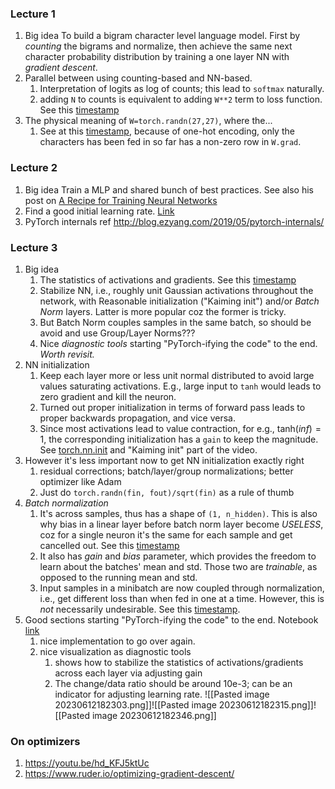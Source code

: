 ### Lecture 1
1. Big idea
	To build a bigram character level language model. First by *counting* the bigrams and normalize, then achieve the same next character probability distribution by training a one layer NN with *gradient descent*.
2. Parallel between using counting-based and NN-based.
	1. Interpretation of logits as log of counts; this lead to `softmax` naturally.
	2. adding `N` to counts is equivalent to adding `W**2` term to loss function. See this [timestamp](https://youtu.be/PaCmpygFfXo?t=6618)
3. The physical meaning of  `W=torch.randn(27,27)`, where the...
	1. See at this [timestamp](https://youtu.be/PaCmpygFfXo?t=6023), because of one-hot encoding, only the characters has been fed in so far has a non-zero row in `W.grad`.

### Lecture 2
1. Big idea
	Train a MLP and shared bunch of best practices. See also his post on [A Recipe for Training Neural Networks](https://karpathy.github.io/2019/04/25/recipe/)
2. Find a good initial learning rate. [Link](https://youtu.be/TCH_1BHY58I?t=2740)
3. PyTorch internals ref http://blog.ezyang.com/2019/05/pytorch-internals/

### Lecture 3
1. Big idea
	1. The statistics of activations and gradients. See this [timestamp](https://youtu.be/P6sfmUTpUmc?t=4451)
	2. Stabilize NN, i.e., roughly unit Gaussian activations throughout the network, with Reasonable initialization ("Kaiming init")  and/or *Batch Norm* layers. Latter is more popular coz the former is tricky.
	3. But Batch Norm couples samples in the same batch, so should be avoid and use Group/Layer Norms???
	4. Nice *diagnostic tools* starting "PyTorch-ifying the code" to the end.  *Worth revisit.*
2. NN initialization
	1. Keep each layer more or less unit normal distributed to avoid large values saturating activations. E.g., large input to `tanh` would leads to zero gradient and kill the neuron.
	2. Turned out proper initialization in terms of forward pass leads to proper backwards propagation, and vice versa.
	3. Since most activations lead to value contraction, for e.g., $\text{tanh}(inf)=1$, the corresponding initialization has a `gain` to keep the magnitude. See [torch.nn.init](https://pytorch.org/docs/stable/nn.init.html) and "Kaiming init" part of the video.
 3. However it's less important now to get NN initialization exactly right
	1. residual corrections; batch/layer/group normalizations; better optimizer like Adam
	2. Just do `torch.randn(fin, fout)/sqrt(fin)` as a rule of thumb
3. *Batch normalization*
	1. It's across samples, thus has a shape of `(1, n_hidden)`. This is also why bias in a linear layer before batch norm layer become *USELESS*, coz for a single neuron it's the same for each sample and get cancelled out. See this [timestamp](https://youtu.be/P6sfmUTpUmc?t=3696)
	2. It also has *gain* and *bias* parameter, which provides the freedom to learn about the batches' mean and std. Those two are *trainable*, as opposed to the running mean and std.
	4. Input samples in a minibatch are now coupled through normalization, i.e., get different loss than when fed in one at a time. However, this is *not* necessarily undesirable. See this [timestamp](https://youtu.be/P6sfmUTpUmc?t=3014).
 4. Good sections starting "PyTorch-ifying the code" to the end.  Notebook [link](https://github.com/karpathy/nn-zero-to-hero/blob/master/lectures/makemore/makemore_part3_bn.ipynb)
	 1. nice implementation to go over again.
	 2. nice visualization as diagnostic tools
		 1. shows how to stabilize the statistics of activations/gradients across each layer via adjusting gain
		 2. The change/data ratio should be around 10e-3; can be an indicator for adjusting learning rate.		![[Pasted image 20230612182303.png]]![[Pasted image 20230612182315.png]]![[Pasted image 20230612182346.png]]

### On optimizers
1. https://youtu.be/hd_KFJ5ktUc
2. https://www.ruder.io/optimizing-gradient-descent/